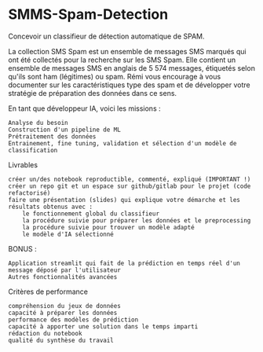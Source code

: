 # SMMS-Spam-Detection

Concevoir un classifieur de détection automatique de SPAM. 

La collection SMS Spam est un ensemble de messages SMS marqués qui ont été collectés pour la recherche sur les SMS Spam. Elle contient un ensemble de messages SMS en anglais de 5 574 messages, étiquetés selon qu'ils sont ham (légitimes) ou spam. Rémi vous encourage à vous documenter sur les caractéristiques type des spam et de développer votre stratégie de préparation des données dans ce sens.

En tant que développeur IA, voici les missions :

    Analyse du besoin
    Construction d'un pipeline de ML
    Prétraitement des données
    Entrainement, fine tuning, validation et sélection d'un modèle de classification

Livrables

    créer un/des notebook reproductible, commenté, expliqué (IMPORTANT !)
    créer un repo git et un espace sur github/gitlab pour le projet (code refactorisé)
    faire une présentation (slides) qui explique votre démarche et les résultats obtenus avec :
        le fonctionnement global du classifieur
        la procédure suivie pour préparer les données et le preprocessing
        la procédure suivie pour trouver un modèle adapté
        le modèle d'IA sélectionné

BONUS :

    Application streamlit qui fait de la prédiction en temps réel d'un message déposé par l'utilisateur
    Autres fonctionnalités avancées

Critères de performance

    compréhension du jeux de données
    capacité à préparer les données
    performance des modèles de prédiction
    capacité à apporter une solution dans le temps imparti
    rédaction du notebook
    qualité du synthèse du travail

